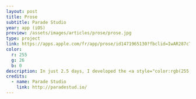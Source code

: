 ```yaml
---
layout: post
title: Prose
subtitle: Parade Studio
year: app (iOS)
preview: /assets/images/articles/prose/prose.jpg
type: project
link: https://apps.apple.com/fr/app/prose/id1471965130?fbclid=IwAR287cTD1_hWPPe0uIQMbaoIlSFO6u6muK1euVovTcyVXuZcxZehDB0WP5w
color:
  r: 255
  g: 26
  b: 0
description: In just 2.5 days, I developed the <a style="color:rgb(255, 26, 0)" href="https://prose.fm" target="_blank">Prose</a> radio app, for the iOS App Store. Developed in Swift, and designed by <a href="https://prose.fm" target="_blank" style="color:rgb(255, 26, 0)">Parade Studio</a>. iOS user I want you to <a href="https://apps.apple.com/fr/app/prose/id1471965130?fbclid=IwAR287cTD1_hWPPe0uIQMbaoIlSFO6u6muK1euVovTcyVXuZcxZehDB0WP5w" target="_blank" style="color:rgb(255, 26, 0)">download the app</a> !
credits:
  - name: Parade Studio
    link: http://paradestud.io/
---
```


